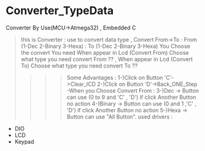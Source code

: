 # Converter_TypeData
Converter By Use(MCU->Atmega32) , Embedded C

> this is Converter : use to convert data type ,
> Convert From->To : From (1-Dec 2-Binary 3-Hexa) : To (1-Dec 2-Binary 3-Hexa)
> You Choose the convert You need When appear in Lcd (Convert From) Choose what type you need convert From ?? ,
> When appear in Lcd (Convert To) Choose what type you need convert To ??
>>>> Some Advantages :
1-)Click on Button 'C'->Clear_lCD
2-)Click on Button 'D'->Back_ONE_Step
-When you Choose Convert From :
3-)Dec -> Button can use (0 to 9 and 'C' , 'D') if click Another Button no action
4-)Binary -> Button can use (0 and 1 ,'C' , 'D') if click Another Button no action
5-)Hexa ->  Button can use "All Button".
used drivers : 
 - DIO 
 - LCD 
 - Keypad
   

